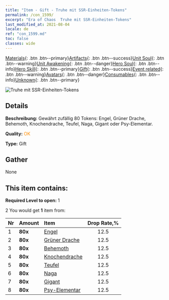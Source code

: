 ```yaml
---
title: "Item - Gift - Truhe mit SSR-Einheiten-Tokens"
permalink: /con_1599/
excerpt: "Era of Chaos  Truhe mit SSR-Einheiten-Tokens"
last_modified_at: 2021-08-04
locale: de
ref: "con_1599.md"
toc: false
classes: wide
---
```

 [Materials](/ItemsDE/){: .btn .btn--primary}[Artifacts](/ItemsDE/Artifacts/){: .btn .btn--success}[Unit Soul](/ItemsDE/UnitSoul/){: .btn .btn--warning}[Unit Awakening](/ItemsDE/UnitAwakening/){: .btn .btn--danger}[Hero Soul](/ItemsDE/HeroSoul/){: .btn .btn--info}[Hero Skill](/ItemsDE/HeroSkill/){: .btn .btn--primary}[Gift](/ItemsDE/Gift/){: .btn .btn--success}[Event related](/ItemsDE/Events/){: .btn .btn--warning}[Avatars](/ItemsDE/Avatars/){: .btn .btn--danger}[Consumables](/ItemsDE/Consumables/){: .btn .btn--info}[Unknown](/ItemsDE/Unknown/){: .btn .btn--primary}

 ![Truhe mit SSR-Einheiten-Tokens](/images/t/i_907211.png)

## Details
 **Beschreibung:** Gewährt zufällig 80 Tokens: Engel, Grüner Drache, Behemoth, Knochendrache, Teufel, Naga, Gigant oder Psy-Elementar.

 **Quality:** <span style="color: #FF8C00">OK</span>

 **Type:** Gift

## Gather

  None

## This item contains:

 **Required Level to open:** 1

 2 You would get **1** item  from:

  | Nr | Amount |     Item    | Drop Rate,% |
  |:---|:-------|:------------|:---------:|
  | 1 |  **80x** | [Engel](/ItemsDE/unt_196/) | 12.5 | 
  | 2 |  **80x** | [Grüner Drache](/ItemsDE/unt_205/) | 12.5 | 
  | 3 |  **80x** | [Behemoth](/ItemsDE/unt_223/) | 12.5 | 
  | 4 |  **80x** | [Knochendrache](/ItemsDE/unt_214/) | 12.5 | 
  | 5 |  **80x** | [Teufel](/ItemsDE/unt_232/) | 12.5 | 
  | 6 |  **80x** | [Naga](/ItemsDE/unt_240/) | 12.5 | 
  | 7 |  **80x** | [Gigant](/ItemsDE/unt_241/) | 12.5 | 
  | 8 |  **80x** | [Psy-Elementar](/ItemsDE/unt_267/) | 12.5 | 
